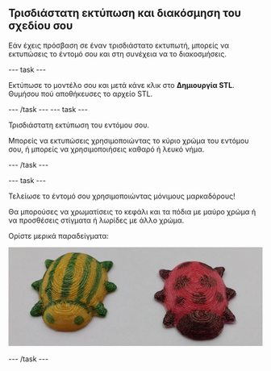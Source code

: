 ## Τρισδιάστατη εκτύπωση και διακόσμηση του σχεδίου σου

Εάν έχεις πρόσβαση σε έναν τρισδιάστατο εκτυπωτή, μπορείς να εκτυπώσεις το έντομό σου και στη συνέχεια να το διακοσμήσεις.

--- task ---

Εκτύπωσε το μοντέλο σου και μετά κάνε κλικ στο **Δημιουργία STL**. Θυμήσου πού αποθήκευσες το αρχείο STL.

--- /task --- --- task ---

Τρισδιάστατη εκτύπωση του εντόμου σου.

Μπορείς να εκτυπώσεις χρησιμοποιώντας το κύριο χρώμα του εντόμου σου, ή μπορείς να χρησιμοποιήσεις καθαρό ή λευκό νήμα.

--- /task ---

--- task ---

Τελείωσε το έντομό σου χρησιμοποιώντας μόνιμους μαρκαδόρους!

Θα μπορούσες να χρωματίσεις το κεφάλι και τα πόδια με μαύρο χρώμα ή να προσθέσεις στίγματα ή λωρίδες με άλλο χρώμα.

Ορίστε μερικά παραδείγματα:

![στιγμιότυπο οθόνης](images/bug-decorated.png)

--- /task ---

 




  
